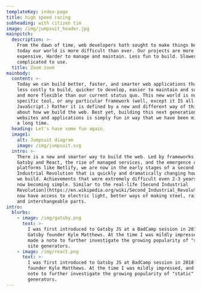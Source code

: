 ```yaml
---
templateKey: index-page
title: high speed racing
subheading: with citizen tim
image: /img/jumpsuit_header.jpg
mainpitch:
  description: >-
    From the dawn of time, web developers hath sought to make things better. But
    today our world is more difficult than ever. Our projects are more
    expensive. Harder to manage and maintain. Less fun to build. Slower and more
    complicated to use.
  title: Zoom zoom
mainbody:
  content: >-
    Today we can build better, faster, and smarter web applications that are
    less costly to build, quicker to develop, easier to maintain and support,
    and more flexible than our current status quo. This new world is not about a
    specific tool, or any particular framework (well, except it IS all about
    JavaScript.) Rather it is defined by a new and different way of thinking
    about how we build the web. Best yet, building this next generation of
    websites and applications is simply fun in way that we have been missing for
    a long time.
  heading: Let's have some fun again.
  image1:
    alt: Jumpsuit diagram
    image: /img/jumpsuit.svg
  intro: >-
    There is a new and smarter way to build the web. Led by frameworks such as
    Gatsby and React, the rise of managed services, and the emergence of dynamic
    platforms like Netlify, we are now in the early stages of a second
    Industrial Revolution that is quickly and dramatically changing how and what
    we build. Achievements that were extremely difficult even 2-3 years ago are
    now becoming simple. Similar to the real-life [Second Industrial
    Revolution](https://en.wikipedia.org/wiki/Second_Industrial_Revolution), we
    now have access to electric light, better ways of making steel, railroads,
    and interchangeable parts.
intro:
  blurbs:
    - image: /img/gatsby.png
      text: >-
        I was first introduced to Gatsby JS at a BadCamp session in 2018 by
        Gatsby founder Kyle Matthews. At the time I was mildly impressed, and
        made a note to further investigate the growing popularity of "static"
        site generators. 
    - image: /img/react.png
      text: >-
        I was first introduced to Gatsby JS at BadCamp session in 2018 by Gatsby
        founder Kyle Matthews. At the time I was mildly impressed, and made a
        note to further investigate the growing popularity of "static" site
        generators.
---
```


